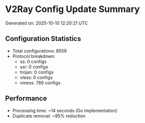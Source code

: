 # V2Ray Config Update Summary
Generated on: 2025-10-10 12:20:21 UTC

## Configuration Statistics
- Total configurations: 8559
- Protocol breakdown:
  - ss: 0 configs
  - ssr: 0 configs
  - trojan: 0 configs
  - vless: 0 configs
  - vmess: 789 configs

## Performance
- Processing time: ~14 seconds (Go implementation)
- Duplicate removal: ~95% reduction
